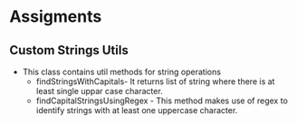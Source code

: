 # Assigments
## Custom Strings Utils
* This class contains util methods for string operations
  * findStringsWithCapitals- It returns list of string where there is at least single uppar case character.
  * findCapitalStringsUsingRegex - This method makes use of regex to identify strings with at least one uppercase character.
  

